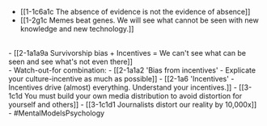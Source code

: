 - [[1-1c6a1c The absence of evidence is not the evidence of absence]]
- [[1-2g1c Memes beat genes. We will see what cannot be seen with new knowledge and new technology.]]
<br>
- [[2-1a1a9a Survivorship bias + Incentives = We can't see what can be seen and see what's not even there]]
<br>
- Watch-out-for combination:
- [[2-1a1a2 'Bias from incentives' - Explicate your culture-incentive as much as possible]]
- [[2-1a6 'Incentives' - Incentives drive (almost) everything. Understand your incentives.]]
- [[3-1c1d You must build your own media distribution to avoid distortion for yourself and others]]
- [[3-1c1d1 Journalists distort our reality by 10,000x]]
<br>
- #MentalModelsPsychology
